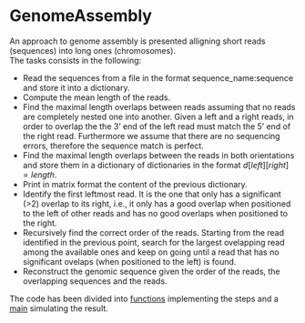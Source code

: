 # GenomeAssembly
An approach to genome assembly is presented alligning short reads (sequences) into long ones (chromosomes). \
The tasks consists in the following: 
  - Read the sequences from a file in the format sequence_name:sequence and store it into a dictionary. 
  - Compute the mean length of the reads.
  - Find the maximal length overlaps between reads assuming that no reads are completely nested one into another. Given a left and a right reads, in order to overlap the the 3’ end of the left read must match the 5’ end of the right read. Furthermore we assume that there are no sequencing errors, therefore the sequence match is perfect. 
  - Find the maximal length overlaps between the reads in both orientations and store them in a dictionary of dictionaries in the format $d[left][right] = length$.
  - Print in matrix format the content of the previous dictionary.
  - Identify the first leftmost read. It is the one that only has a significant (>2) overlap to its right, i.e., it only has a good overlap when positioned to the left of other reads and has no good overlaps when positioned to the right. 
  - Recursively find the correct order of the reads. Starting from the read identified in the previous point, search for the largest ovelapping read among the available ones and keep on going until a read that has no significant ovelaps (when positioned to the left) is found. 
  - Reconstruct the genomic sequence given the order of the reads, the overlapping sequences and the reads.
  
The code has been divided into [functions](https://github.com/AlessiaLeclercq/GenomeAssembly/blob/main/utils.py) implementing the steps and a [main](https://github.com/AlessiaLeclercq/GenomeAssembly/blob/main/main.py) simulating the result. 
